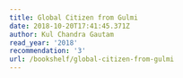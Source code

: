 ```yaml
---
title: Global Citizen from Gulmi
date: 2018-10-20T17:41:45.371Z
author: Kul Chandra Gautam
read_year: '2018'
recommendation: '3'
url: /bookshelf/global-citizen-from-gulmi
---
```


